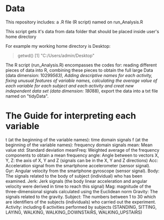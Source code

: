 Data
====
This repository includes:
a .R file (R script) named on run_Analysis.R 

This script gets it's data from data folder that should be placed
inside user's home directory

For example my working home directory is Desktop:
> getwd()
[1] "C:/Users/admin/Desktop"


The R script (run_Analysis.R) encompasses the codes for:
reading different pieces of data into R,
combining these pieces to obtain the full large Data (data dimension: 10299*563),
Adding descriptive names for each activity,
fixing unusual features of variable names,
calculating the average value of each variable for each subject and each activity and creat new independent data set (data dimension: 180*88),
export the data into a txt file named on "tidyData".


The Guide for interpreting each variable
========================================
t (at the beginning of the variable names): time domain signals
f (at the beginning of the variable names): frequency domain signals
mean: Mean value
std: Standard deviation
meanFreq: Weighted average of the frequency components to obtain a mean frequency
angle: Angle between to vectors
X, Y, Z: the axis of X, Y and Z (signals can be in the X, Y and Z directions)
Acc: Acceleration signal from the smartphone accelerometer (sensor signal).
Gyr: Angular velocity from the smartphone gyroscope (sensor signal).
Body: The signals related to the body of subject (individual) who has been examined.
Jerk: Jerk signals (the body linear acceleration and angular velocity were derived in time to reach this signal)
Mag: magnitude of the three-dimensional signals calculated using the Euclidean norm
Gravity: The signals related to the gravity.
Subject: The numbers between 1 to 30 which are identifiers of the subjects (individuals) who carried out the experiment.
Activity: including 6 activities performed by subjects (STANDING, SITTING, LAYING, WALKING, WALKING_DOWNSTAIRS, WALKING_UPSTAIRS)